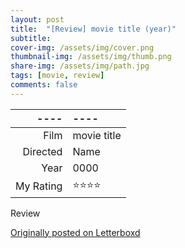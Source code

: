 ```yaml
---
layout: post
title:  "[Review] movie title (year)"
subtitle:
cover-img: /assets/img/cover.png
thumbnail-img: /assets/img/thumb.png
share-img: /assets/img/path.jpg
tags: [movie, review]
comments: false
---
```


----|----
--: | :--
Film | movie title
Directed | Name
Year | 0000
My Rating | ⭐⭐⭐⭐

Review

[Originally posted on Letterboxd](https://letterboxd.com/nickbarrett/film/derek-delgaudios-in-of-itself/)
